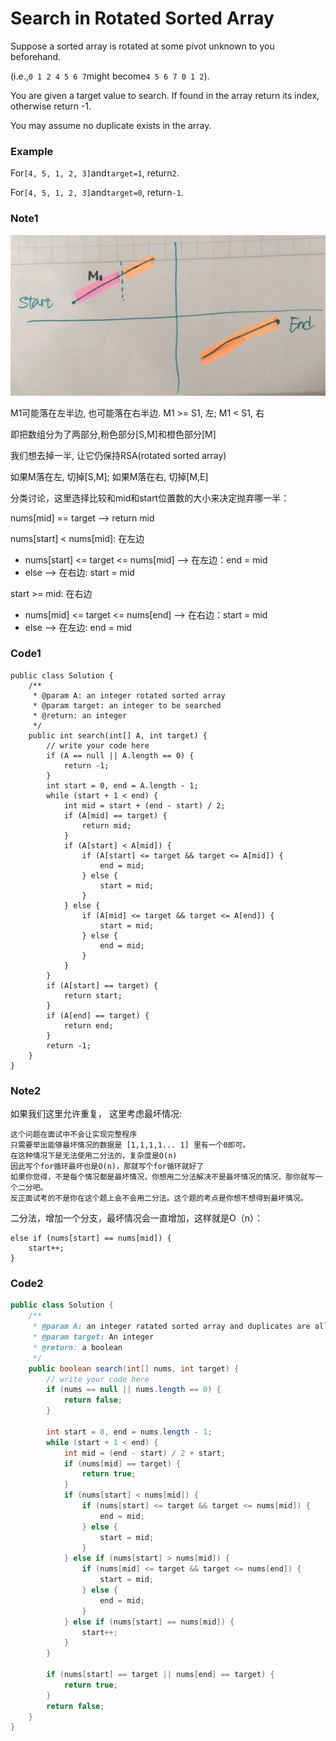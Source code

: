 # Search in Rotated Sorted Array

Suppose a sorted array is rotated at some pivot unknown to you beforehand.

\(i.e.,`0 1 2 4 5 6 7`might become`4 5 6 7 0 1 2`\).

You are given a target value to search. If found in the array return its index, otherwise return -1.

You may assume no duplicate exists in the array.

### Example

For`[4, 5, 1, 2, 3]`and`target=1`, return`2`.

For`[4, 5, 1, 2, 3]`and`target=0`, return`-1`.

### Note1

![](/assets/rotatedSorted.png)

M1可能落在左半边, 也可能落在右半边. M1 &gt;= S1, 左; M1 &lt; S1, 右

即把数组分为了两部分,粉色部分\[S,M\]和橙色部分\[M\]

我们想去掉一半, 让它仍保持RSA\(rotated sorted array\)

如果M落在左, 切掉\[S,M\]; 如果M落在右, 切掉\[M,E\]

分类讨论，这里选择比较和mid和start位置数的大小来决定抛弃哪一半：

nums\[mid\] == target --&gt; return mid

nums\[start\] &lt; nums\[mid\]: 在左边

* nums\[start\] &lt;= target &lt;= nums\[mid\] --&gt; 在左边：end = mid
* else --&gt; 在右边: start = mid

start &gt;= mid: 在右边

* nums\[mid\] &lt;= target &lt;= nums\[end\] --&gt; 在右边：start = mid
* else --&gt; 在左边: end = mid

### Code1

```
public class Solution {
    /**
     * @param A: an integer rotated sorted array
     * @param target: an integer to be searched
     * @return: an integer
     */
    public int search(int[] A, int target) {
        // write your code here
        if (A == null || A.length == 0) {
            return -1;
        }
        int start = 0, end = A.length - 1;
        while (start + 1 < end) {
            int mid = start + (end - start) / 2;
            if (A[mid] == target) {
                return mid;
            }
            if (A[start] < A[mid]) {
                if (A[start] <= target && target <= A[mid]) {
                    end = mid;
                } else {
                    start = mid;
                }
            } else {
                if (A[mid] <= target && target <= A[end]) {
                    start = mid;
                } else {
                    end = mid;
                }
            }
        }
        if (A[start] == target) {
            return start;
        }
        if (A[end] == target) {
            return end;
        }
        return -1;
    }
}
```

### Note2

如果我们这里允许重复， 这里考虑最坏情况:

```
这个问题在面试中不会让实现完整程序
只需要举出能够最坏情况的数据是 [1,1,1,1... 1] 里有一个0即可。
在这种情况下是无法使用二分法的，复杂度是O(n)
因此写个for循环最坏也是O(n)，那就写个for循环就好了
如果你觉得，不是每个情况都是最坏情况，你想用二分法解决不是最坏情况的情况，那你就写一个二分吧。
反正面试考的不是你在这个题上会不会用二分法。这个题的考点是你想不想得到最坏情况。
```

二分法，增加一个分支，最坏情况会一直增加，这样就是O（n）：

```
else if (nums[start] == nums[mid]) {
    start++;
}
```

### Code2

```java
public class Solution {
    /**
     * @param A: an integer ratated sorted array and duplicates are allowed
     * @param target: An integer
     * @return: a boolean 
     */
    public boolean search(int[] nums, int target) {
        // write your code here
        if (nums == null || nums.length == 0) {
            return false;
        }

        int start = 0, end = nums.length - 1;
        while (start + 1 < end) {
            int mid = (end - start) / 2 + start;
            if (nums[mid] == target) {
                return true;
            }
            if (nums[start] < nums[mid]) {
                if (nums[start] <= target && target <= nums[mid]) {
                    end = mid;
                } else {
                    start = mid;
                }
            } else if (nums[start] > nums[mid]) {
                if (nums[mid] <= target && target <= nums[end]) {
                    start = mid;
                } else {
                    end = mid;
                }
            } else if (nums[start] == nums[mid]) {
                start++;
            }
        }

        if (nums[start] == target || nums[end] == target) {
            return true;
        }
        return false;
    }
}
```



